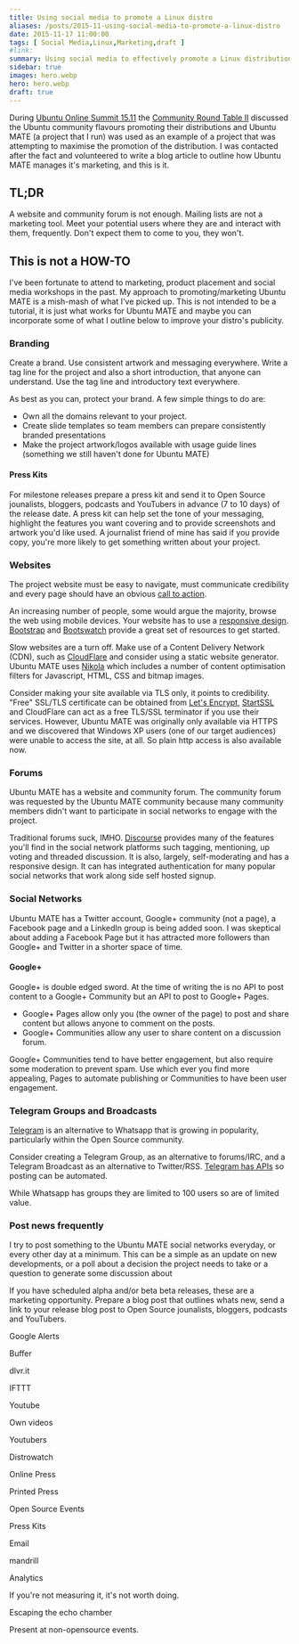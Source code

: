 ```yaml
---
title: Using social media to promote a Linux distro
aliases: /posts/2015-11-using-social-media-to-promote-a-linux-distro
date: 2015-11-17 11:00:00
tags: [ Social Media,Linux,Marketing,draft ]
#link:
summary: Using social media to effectively promote a Linux distribution
sidebar: true
images: hero.webp
hero: hero.webp
draft: true
---
```


During [Ubuntu Online Summit 15.11](http://summit.ubuntu.com/uos-1511/)
the [Community Round Table II](http://summit.ubuntu.com/uos-1511/meeting/22620/community-roundtable-ii/)
discussed the Ubuntu community flavours promoting their distributions
and Ubuntu MATE (a project that I run) was used as an example of a
project that was attempting to maximise the promotion of the
distribution. I was contacted after the fact and volunteered to write a
blog article to outline how Ubuntu MATE manages it's marketing, and this
is it.

## TL;DR

A website and community forum is not enough. Mailing lists are not a
marketing tool. Meet your potential users where they are and interact
with them, frequently. Don't expect them to come to you, they won't.

## This is not a HOW-TO

I've been fortunate to attend to marketing, product placement and
social media workshops in the past. My approach to promoting/marketing
Ubuntu MATE is a mish-mash of what I've picked up. This is not intended
to be a tutorial, it is just what works for Ubuntu MATE and maybe you
can incorporate some of what I outline below to improve your distro's
publicity.

### Branding

Create a brand. Use consistent artwork and messaging everywhere. Write
a tag line for the project and also a short introduction, that
anyone can understand. Use the tag line and introductory text everywhere.

As best as you can, protect your brand. A few simple things to do are:

  * Own all the domains relevant to your project.
  * Create slide templates so team members can prepare consistently branded presentations
  * Make the project artwork/logos available with usage guide lines (something we still haven't done for Ubuntu MATE)

#### Press Kits

For milestone releases prepare a press kit and send it to Open Source
jounalists, bloggers, podcasts and YouTubers in advance (7 to 10 days)
of the release date. A press kit can help set the tone of your
messaging, highlight the features you want covering and to provide
screenshots and artwork you'd like used. A journalist friend of mine
has said if you provide copy, you're more likely to get something
written about your project.

### Websites

The project website must be easy to navigate, must communicate
credibility and every page should have an obvious [call to
action](https://en.wikipedia.org/wiki/Call_to_action_(marketing)).

An increasing number of people, some would argue the majority, browse
the web using mobile devices. Your website has to use a [responsive
design](https://en.wikipedia.org/wiki/Responsive_web_design).
[Bootstrap](http://getbootstrap.com) and
[Bootswatch](https://bootswatch.com/) provide a great set of resources
to get started.

Slow websites are a turn off. Make use of a Content Delivery Network
(CDN), such as [CloudFlare](https://www.cloudflare.com/) and consider
using a static website generator. Ubuntu MATE uses
[Nikola](http://getnikola.com) which includes a number of content
optimisation filters for Javascript, HTML, CSS and bitmap images.

Consider making your site available via TLS only, it points to
credibility. "Free" SSL/TLS certificate can be obtained from [Let's
Encrypt](https://letsencrypt.org/),
[StartSSL](https://www.startssl.com/) and CloudFlare can act as a free
TLS/SSL terminator if you use their services. However, Ubuntu MATE was
originally only available via HTTPS and we discovered that Windows XP
users (one of our target audiences) were unable
to access the site, at all. So plain http access is also available now.

### Forums

Ubuntu MATE has a website and community forum. The community forum was
requested by the Ubuntu MATE community because many community members
didn't want to participate in social networks to engage with the project.

Traditional forums suck, IMHO. [Discourse](https://www.discourse.org/)
provides many of the features you'll find in the social network platforms
such tagging, mentioning, up voting and threaded discussion. It is also,
largely, self-moderating and has a responsive design. It can has
integrated authentication for many popular social networks that work
along side self hosted signup.

### Social Networks

Ubuntu MATE has a Twitter account, Google+ community (not a page), a
Facebook page and a LinkedIn group is being added soon. I was skeptical
about adding a Facebook Page but it has attracted more followers than
Google+ and Twitter in a shorter space of time.

#### Google+

Google+ is double edged sword. At the time of writing the is no API to
post content to a Google+ Community but an API to post to Google+ Pages.

  * Google+ Pages allow only you (the owner of the page) to post and share content but allows anyone to comment on the posts.
  * Google+ Communities allow any user to share content on a discussion forum.

Google+ Communities tend to have better engagement, but also require some
moderation to prevent spam. Use which ever you find more appealing, Pages
to automate publishing or Communities to have been user engagement.

### Telegram Groups and Broadcasts

[Telegram](https://telegrm.org) is an alternative to Whatsapp that is
growing in popularity, particularly within the Open Source community.

Consider creating a Telegram Group, as an alternative to forums/IRC,
and a Telegram Broadcast as an alternative to Twitter/RSS. [Telegram
has APIs](https://core.telegram.org/) so posting can be automated.

While Whatsapp has groups they are limited to 100 users so are of
limited value.

### Post news frequently

I try to post something to the Ubuntu MATE social networks everyday, or
every other day at a minimum. This can be a simple as an update on new
developments, or a poll about a decision the project needs to take or
a question to generate some discussion about

If you have scheduled alpha and/or beta beta releases, these are a
marketing opportunity. Prepare a blog post that outlines whats new, send
a link to your release blog post to Open Source jounalists, bloggers,
podcasts and YouTubers.

Google Alerts

Buffer

dlvr.it

IFTTT

Youtube

Own videos

Youtubers

Distrowatch

Online Press

Printed Press

Open Source Events

Press Kits

Email

mandrill

Analytics

If you're not measuring it, it's not worth doing.

Escaping the echo chamber

Present at non-opensource events.
